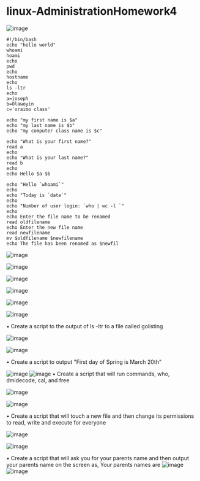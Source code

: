 # linux-AdministrationHomework4
![image](https://github.com/user-attachments/assets/bf533427-1576-4ac6-a204-f944c3dfda0e)

````
#!/bin/bash
echo "hello world"
whoami
hoami
echo
pwd
echo
hostname
echo
ls -ltr
echo
a=joseph
b=Olawoyin
c='oraimo class'

echo "my first name is $a"
echo "my last name is $b"
echo "my computer class name is $c"

echo "What is your first name?"
read a
echo
echo "What is your last name?"
read b
echo
echo Hello $a $b

echo "Hello `whoami`"
echo
echo "Today is `date`"
echo
echo "Number of user login: `who | wc -l `"
echo
echo Enter the file name to be renamed
read oldfilename
echo Enter the new file name
read newfilename
mv $oldfilename $newfilename
echo The file has been renamed as $newfil
````
![image](https://github.com/user-attachments/assets/fa945a75-fc15-43d0-8647-f074d400e340)

![image](https://github.com/user-attachments/assets/861d431f-2c38-46ac-a9b9-b8d2c19cdcb6)

![image](https://github.com/user-attachments/assets/62f6ff65-cfc5-4dac-8052-8134d5d0615a)

![image](https://github.com/user-attachments/assets/cf238191-b6ea-4edc-97ae-4629d3604848)

![image](https://github.com/user-attachments/assets/4bf8ab71-c7d1-4211-9fe7-d626cbc1107f)

![image](https://github.com/user-attachments/assets/3469b0a6-bf0a-4edf-a3dc-0bbd460b11f8)

•	Create a script to the output of ls -ltr to a file called golisting

![image](https://github.com/user-attachments/assets/70a51a49-ecfd-4579-bc69-f1fe81421653)

![image](https://github.com/user-attachments/assets/7fbf06f8-140f-43e1-8891-ec8726603826)

•	Create a script to output "First day of Spring is March 20th"

![image](https://github.com/user-attachments/assets/f1e7560f-2b2a-407c-ad35-bd288ddd76fd)
![image](https://github.com/user-attachments/assets/23c0af46-3999-4915-b93b-23325baee03c)
•	Create a script that will run commands, who, dmidecode, cal, and free

![image](https://github.com/user-attachments/assets/05480630-aaf6-4731-989b-8196fb7128db)

![image](https://github.com/user-attachments/assets/1521b341-b8c3-4eb4-8c58-e9d8e8bafa1d)

•	Create a script that will touch a new file and then change its permissions to read, write and execute for everyone

![image](https://github.com/user-attachments/assets/9ac922b4-6f99-4607-9aee-8a4db764c62f)

![image](https://github.com/user-attachments/assets/e68f83d5-d1e6-43c6-887f-7be4dc158f5c)

•	Create a script that will ask you for your parents name and then output your parents name on the screen as, Your parents names are 
![image](https://github.com/user-attachments/assets/aa9b142c-c5c5-4924-84fd-8b17d30c97b8)![image](https://github.com/user-attachments/assets/6b823a90-11a7-4ba3-8564-7f8d7fa16147)






